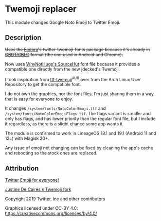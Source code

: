 # Twemoji replacer

This module changes Google Noto Emoji to Twitter Emoji.

## Description

~~Uses the [Fedora](https://fedoraproject.org/)'s twitter-twemoji-fonts package because it's already in [CBDT/CBLC](https://docs.microsoft.com/en-us/windows/win32/directwrite/color-fonts#what-kinds-of-color-fonts-does-windows-support) format (the one used in Android and Chrome).~~

Now uses [WhyNotHugo's SourceHut](https://git.sr.ht/~whynothugo/twemoji.ttf) font file because it provides a compatible one directly from the new jdecked's Twemoji.

I took inspiration from [ttf-twemoji](https://aur.archlinux.org/packages/ttf-twemoji/)<sup>AUR</sup> over from the Arch Linux User Repository to get the compatible font.

I do not own the graphics, nor the font files, I'm just sharing them in a way that is easy for everyone to enjoy.

It changes <code>/system/fonts/NotoColorEmoji.ttf</code> and <code>/system/fonts/NotoColorEmojiFlags.ttf</code>. The flags variant is smaller and only has flags, and has lower priority than the regular font file, but I include it regardless, as there is a slight chance some app wants it.

The module is confirmed to work in LineageOS 18.1 and 19.1 (Android 11 and 12L) with Magisk 20+.

Any issue of emoji not changing can be fixed by cleaning the app's cache and rebooting so the stock ones are replaced.

## Attribution

[Twitter Emoji for everyone!](https://github.com/twitter/twemoji)

[Justine De Caires's Twemoji fork](https://github.com/jdecked/twemoji)

Copyright 2019 Twitter, Inc and other contributors

Graphics licensed under CC-BY 4.0: https://creativecommons.org/licenses/by/4.0/

